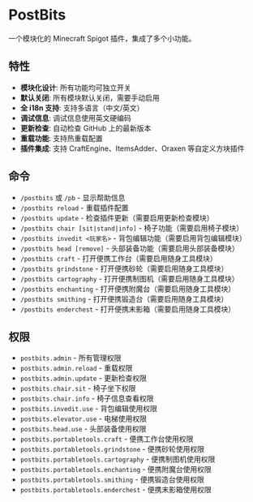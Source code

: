 # PostBits

一个模块化的 Minecraft Spigot 插件，集成了多个小功能。

## 特性

- **模块化设计**: 所有功能均可独立开关
- **默认关闭**: 所有模块默认关闭，需要手动启用
- **全 i18n 支持**: 支持多语言（中文/英文）
- **调试信息**: 调试信息使用英文硬编码
- **更新检查**: 自动检查 GitHub 上的最新版本
- **重载功能**: 支持热重载配置
- **插件集成**: 支持 CraftEngine、ItemsAdder、Oraxen 等自定义方块插件

## 命令

- `/postbits` 或 `/pb` - 显示帮助信息
- `/postbits reload` - 重载插件配置
- `/postbits update` - 检查插件更新（需要启用更新检查模块）
- `/postbits chair [sit|stand|info]` - 椅子功能（需要启用椅子模块）
- `/postbits invedit <玩家名>` - 背包编辑功能（需要启用背包编辑模块）
- `/postbits head [remove]` - 头部装备功能（需要启用头部装备模块）
- `/postbits craft` - 打开便携工作台（需要启用随身工具模块）
- `/postbits grindstone` - 打开便携砂轮（需要启用随身工具模块）
- `/postbits cartography` - 打开便携制图机（需要启用随身工具模块）
- `/postbits enchanting` - 打开便携附魔台（需要启用随身工具模块）
- `/postbits smithing` - 打开便携锻造台（需要启用随身工具模块）
- `/postbits enderchest` - 打开便携末影箱（需要启用随身工具模块）

## 权限

- `postbits.admin` - 所有管理权限
- `postbits.admin.reload` - 重载权限
- `postbits.admin.update` - 更新检查权限
- `postbits.chair.sit` - 椅子坐下权限
- `postbits.chair.info` - 椅子信息查看权限
- `postbits.invedit.use` - 背包编辑使用权限
- `postbits.elevator.use` - 电梯使用权限
- `postbits.head.use` - 头部装备使用权限
- `postbits.portabletools.craft` - 便携工作台使用权限
- `postbits.portabletools.grindstone` - 便携砂轮使用权限
- `postbits.portabletools.cartography` - 便携制图机使用权限
- `postbits.portabletools.enchanting` - 便携附魔台使用权限
- `postbits.portabletools.smithing` - 便携锻造台使用权限
- `postbits.portabletools.enderchest` - 便携末影箱使用权限
